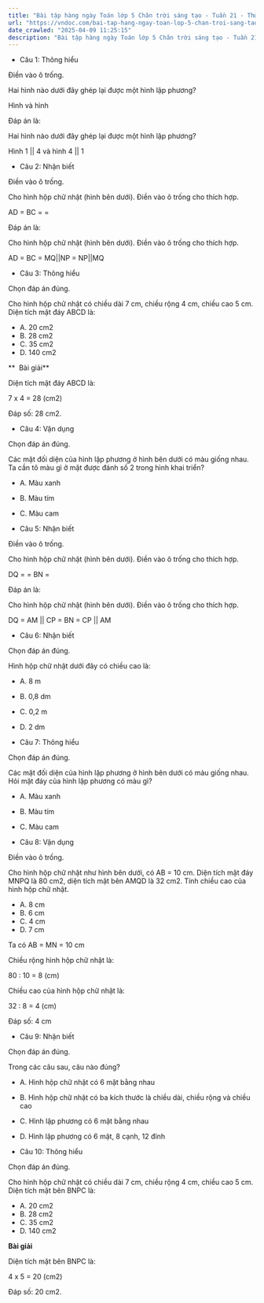 ```yaml
---
title: "Bài tập hàng ngày Toán lớp 5 Chân trời sáng tạo - Tuần 21 - Thứ 5 gồm các câu hỏi tổng hợp nội dung Hình hộp chữ nhật, hình lập phương được học ở Tuần 21 trong chương trình Toán lớp 5 Tập 2 Chân trời sáng tạo."
url: "https://vndoc.com/bai-tap-hang-ngay-toan-lop-5-chan-troi-sang-tao-tuan-21-thu-5-336086"
date_crawled: "2025-04-09 11:25:15"
description: "Bài tập hàng ngày Toán lớp 5 Chân trời sáng tạo - Tuần 21 - Thứ 5 gồm các câu hỏi tổng hợp nội dung Hình hộp chữ nhật, hình lập phương được học ở Tuần 21 trong chương trình Toán lớp 5 Tập 2 Chân trời sáng tạo."
---
```


* Câu 1:  Thông hiểu

Điền vào ô trống.

Hai hình nào dưới đây ghép lại được một hình lập phương?

Hình  và hình 

Đáp án là:

Hai hình nào dưới đây ghép lại được một hình lập phương?

Hình 1 || 4 và hình 4 || 1

* Câu 2:  Nhận biết

Điền vào ô trống.

Cho hình hộp chữ nhật (hình bên dưới). Điền vào ô trống cho thích hợp.

AD = BC =  = 

Đáp án là:

Cho hình hộp chữ nhật (hình bên dưới). Điền vào ô trống cho thích hợp.

AD = BC = MQ||NP = NP||MQ

* Câu 3:  Thông hiểu

Chọn đáp án đúng.

Cho hình hộp chữ nhật có chiều dài 7 cm, chiều rộng 4 cm, chiều cao 5 cm. Diện tích mặt đáy ABCD là:

  * A. 20 cm2
  * B. 28 cm2
  * C. 35 cm2
  * D. 140 cm2



**  Bài giải**

Diện tích mặt đáy ABCD là:

7 x 4 = 28 (cm2)

Đáp số: 28 cm2.

* Câu 4:  Vận dụng

Chọn đáp án đúng.

Các mặt đối diện của hình lập phương ở hình bên dưới có màu giống nhau. Ta cần tô màu gì ở mặt được đánh số 2 trong hình khai triển?

  * A. Màu xanh 
  * B. Màu tím 
  * C. Màu cam 



* Câu 5:  Nhận biết

Điền vào ô trống.

Cho hình hộp chữ nhật (hình bên dưới). Điền vào ô trống cho thích hợp.

DQ =  = BN = 

Đáp án là:

Cho hình hộp chữ nhật (hình bên dưới). Điền vào ô trống cho thích hợp.

DQ = AM || CP = BN = CP || AM

* Câu 6:  Nhận biết

Chọn đáp án đúng.

Hình hộp chữ nhật dưới đây có chiều cao là:

  * A. 8 m 
  * B. 0,8 dm 
  * C. 0,2 m 
  * D. 2 dm 



* Câu 7:  Thông hiểu

Chọn đáp án đúng.

Các mặt đối diện của hình lập phương ở hình bên dưới có màu giống nhau. Hỏi mặt đáy của hình lập phương có màu gì?

  * A. Màu xanh 
  * B. Màu tím 
  * C. Màu cam 



* Câu 8:  Vận dụng

Điền vào ô trống.

Cho hình hộp chữ nhật như hình bên dưới, có AB = 10 cm. Diện tích mặt đáy MNPQ là 80 cm2, diện tích mặt bên AMQD là 32 cm2. Tính chiều cao của hình hộp chữ nhật.

  * A. 8 cm 
  * B. 6 cm 
  * C. 4 cm 
  * D. 7 cm 



Ta có AB = MN = 10 cm

Chiều rộng hình hộp chữ nhật là:

80 : 10 = 8 (cm)

Chiều cao của hình hộp chữ nhật là:

32 : 8 = 4 (cm)

Đáp số: 4 cm

* Câu 9:  Nhận biết

Chọn đáp án đúng.

Trong các câu sau, câu nào đúng?

  * A. Hình hộp chữ nhật có 6 mặt bằng nhau 
  * B. Hình hộp chữ nhật có ba kích thước là chiều dài, chiều rộng và chiều cao 
  * C. Hình lập phương có 6 mặt bằng nhau 
  * D. Hình lập phương có 6 mặt, 8 cạnh, 12 đỉnh 



* Câu 10:  Thông hiểu

Chọn đáp án đúng.

Cho hình hộp chữ nhật có chiều dài 7 cm, chiều rộng 4 cm, chiều cao 5 cm. Diện tích mặt bên BNPC là:

  * A. 20 cm2
  * B. 28 cm2
  * C. 35 cm2
  * D. 140 cm2



**Bài giải**

Diện tích mặt bên BNPC là:

4 x 5 = 20 (cm2)

Đáp số: 20 cm2.
